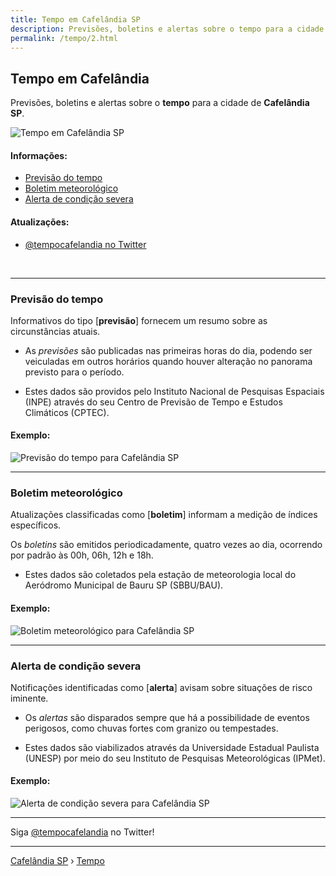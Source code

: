 ```yaml
---
title: Tempo em Cafelândia SP
description: Previsões, boletins e alertas sobre o tempo para a cidade de Cafelândia-SP. 
permalink: /tempo/2.html
---
```


## Tempo em Cafelândia
Previsões, boletins e alertas sobre o __tempo__ para a cidade de __Cafelândia SP__.

![Tempo em Cafelândia SP](tempocafelandia-1810.png)

#### Informações:

- [Previsão do tempo](#previs%C3%A3o-do-tempo)
- [Boletim meteorológico](#boletim-meteorol%C3%B3gico)
- [Alerta de condição severa](#alerta-de-condi%C3%A7%C3%A3o-severa)

#### Atualizações:

- [@tempocafelandia no Twitter](https://twitter.com/tempocafelandia)

<br>

---

### Previsão do tempo
Informativos do tipo [__previsão__] fornecem um resumo sobre as circunstâncias atuais.

- As _previsões_ são publicadas nas primeiras horas do dia, podendo ser veiculadas em outros horários quando houver alteração no panorama previsto para o período.

- Estes dados são providos pelo Instituto Nacional de Pesquisas Espaciais (INPE) através do seu Centro de Previsão de Tempo e Estudos Climáticos (CPTEC).

#### Exemplo:

![Previsão do tempo para Cafelândia SP](https://www.cafelandia.net/media/previsao-tempo-cafelandia-sp.png)

---

### Boletim meteorológico
Atualizações classificadas como [__boletim__] informam a medição de índices específicos.

Os _boletins_ são emitidos periodicadamente, quatro vezes ao dia, ocorrendo por padrão às 00h, 06h, 12h e 18h.

- Estes dados são coletados pela estação de meteorologia local do Aeródromo Municipal de Bauru SP (SBBU/BAU).

#### Exemplo:

![Boletim meteorológico para Cafelândia SP](https://www.cafelandia.net/media/boletim-tempo-cafelandia-sp.png)

---

### Alerta de condição severa
Notificações identificadas como [__alerta__] avisam sobre situações de risco iminente. 


- Os _alertas_ são disparados sempre que há a possibilidade de eventos perigosos, como chuvas fortes com granizo ou tempestades.

- Estes dados são viabilizados através da Universidade Estadual Paulista (UNESP) por meio do seu Instituto de Pesquisas Meteorológicas (IPMet).

#### Exemplo:

![Alerta de condição severa para Cafelândia SP](https://www.cafelandia.net/media/alerta-tempo-cafelandia-sp.png)

---

Siga <a rel="noopener" target="_blank" href="https://twitter.com/tempocafelandia">@tempocafelandia</a> no Twitter!

---

[Cafelândia SP](https://www.cafelandia.net/) › [Tempo](https://www.cafelandia.net/tempo/)

<script async src="https://platform.twitter.com/widgets.js" charset="utf-8"></script>
